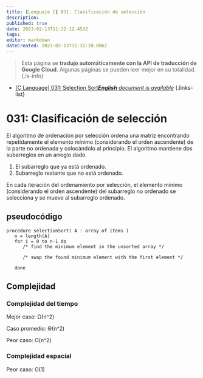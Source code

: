 ```yaml
---
title: [Lenguaje C] 031: Clasificación de selección
description: 
published: true
date: 2023-02-13T11:32:12.453Z
tags: 
editor: markdown
dateCreated: 2023-02-13T11:32:10.886Z
---
```


> Esta página se **tradujo automáticamente con la API de traducción de Google Cloud**.
Algunas páginas se pueden leer mejor en su totalidad.{.is-info}



- [[C Language] 031: Selection Sort***English** document is available*](/en/Knowledge-base/Algorithm/c-language-031-selection-sort)
{.links-list}


# 031: Clasificación de selección

El algoritmo de ordenación por selección ordena una matriz encontrando repetidamente el elemento mínimo (considerando el orden ascendente) de la parte no ordenada y colocándolo al principio. El algoritmo mantiene dos subarreglos en un arreglo dado.

1) El subarreglo que ya está ordenado.
2) Subarreglo restante que no está ordenado.

En cada iteración del ordenamiento por selección, el elemento mínimo (considerando el orden ascendente) del subarreglo no ordenado se selecciona y se mueve al subarreglo ordenado.

## pseudocódigo

```
procedure selectionSort( A : array of items )
   n = length(A)
   for i = 0 to n-1 do
      /* find the minimum element in the unsorted array */
       
      /* swap the found minimum element with the first element */
     
   done
```

## Complejidad

### Complejidad del tiempo

Mejor caso: Ω(n^2)

Caso promedio: Θ(n^2)

Peor caso: O(n^2)

### Complejidad espacial

Peor caso: O(1)